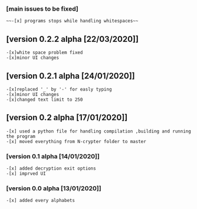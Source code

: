 ### [main issues to be fixed]

    ~~-[x] programs stops while handling whitespaces~~
	
## [version 0.2.2 alpha [22/03/2020]]
    -[x]white space problem fixed
    -[x]minor UI changes
## [version 0.2.1 alpha [24/01/2020]]
    
    -[x]replaced '_' by '-' for easly typing
    -[x]minor UI changes
    -[x]changed text limit to 250
	

## [version 0.2 alpha [17/01/2020]]

    -[x] used a python file for handling compilation ,building and running the program
    -[x] moved everything from N-crypter folder to master

### [version 0.1 alpha [14/01/2020]]

    -[x] added decryption exit options
    -[x] imprved UI


### [version 0.0 alpha [13/01/2020]]

    -[x] added every alphabets 
